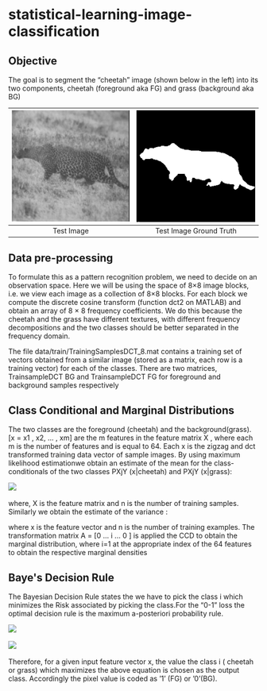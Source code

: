 # statistical-learning-image-classification

## Objective
The goal is to segment the “cheetah” image (shown below in the left) into its two components, cheetah (foreground aka FG) and grass
(background aka BG)

| ![](data/test/cheetah.bmp) | ![](data/test/cheetah_mask.bmp) |
|:---:|:---:|
| Test Image | Test Image Ground Truth |

## Data pre-processing

To formulate this as a pattern recognition problem, we need to decide on an observation space. Here
we will be using the space of 8×8 image blocks, i.e. we view each image as a collection of 8×8 blocks.
For each block we compute the discrete cosine transform (function dct2 on MATLAB) and obtain
an array of 8 × 8 frequency coefficients. We do this because the cheetah and the grass have different
textures, with different frequency decompositions and the two classes should be better separated in the
frequency domain.

The file data/train/TrainingSamplesDCT_8.mat contains a training set of vectors obtained from a similar image (stored as a matrix, each row is a training vector) for each of the classes. There are two matrices, TrainsampleDCT BG and TrainsampleDCT FG for foreground
and background samples respectively

## Class Conditional and Marginal Distributions
The two classes are the foreground (cheetah) and the background(grass). [x = x1 , x2, ... , xm] are the
m features in the feature matrix X , where each m is the number of features and is equal to 64. Each x
is the zigzag and dct transformed training data vector of sample images. By using maximum likelihood
estimationwe obtain an estimate of the mean for the class-conditionals of the two classes PXjY (x|cheetah)
and PXjY (x|grass):

![](readme_data/mu_mle.JPG)

where, X is the feature matrix and n is the number of training samples.
Similarly we obtain the estimate of the variance :

where x is the feature vector and n is the number of training examples.
The transformation matrix A = [0 ... i ... 0 ] is applied the CCD to obtain the marginal distribution,
where i=1 at the appropriate index of the 64 features to obtain the respective marginal densities
## Baye's Decision Rule

The Bayesian Decision Rule states the we have to pick the class i which minimizes the Risk associated
by picking the class.For the “0-1” loss the optimal decision rule is the maximum a-posteriori probability
rule.

![](https://latex.codecogs.com/gif.latex?\[i(x)^*&space;=&space;\arg\max_i&space;P_{X|Y}&space;(x|i)&space;*&space;P_Y&space;(i)\])

![](https://latex.codecogs.com/gif.latex?\[\mu\])


Therefore, for a given input feature vector x, the value the class i ( cheetah or grass) which maximizes the
above equation is chosen as the output class. Accordingly the pixel value is coded as ’1’ (FG) or ’0’(BG).



